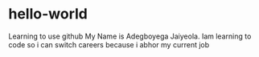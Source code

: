 # hello-world
Learning to use github
My Name is Adegboyega Jaiyeola. Iam learning to code so i can switch careers because i abhor my current job
